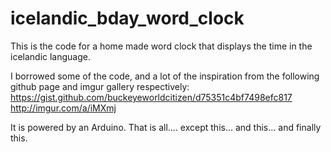 icelandic_bday_word_clock
=========================

This is the code for a home made word clock that displays the time in the icelandic language. 

I borrowed some of the code, and a lot of the inspiration from the following github page and imgur gallery respectively:
https://gist.github.com/buckeyeworldcitizen/d75351c4bf7498efc817
http://imgur.com/a/iMXmj

It is powered by an Arduino. That is all.... except this... and this... and finally this.
